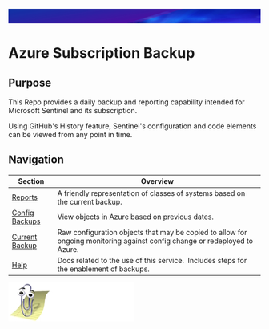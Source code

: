 ![](reports/img/header.jpg)

# Azure Subscription Backup

## Purpose

This Repo provides a daily backup and reporting capability intended for Microsoft Sentinel and its subscription.

Using GitHub's History feature, Sentinel's configuration and code elements can be viewed from any point in time.

## Navigation

| Section                                | Overview                                                                                                                   |
| -------------------------------------- | -------------------------------------------------------------------------------------------------------------------------- |
| [Reports](reports/README.md)           | A friendly representation of classes of systems based on the current backup.                                               |
| [Config Backups](githistory/README.md) | View objects in Azure based on previous dates.                                                                             |
| [Current Backup](../json/)             | Raw configuration objects that may be copied to allow for ongoing monitoring against config change or redeployed to Azure. |
| [Help](../docs/README.md)              | Docs related to the use of this service.  Includes steps for the enablement of backups.                                    |

![](reports/img/logo.jpg)

